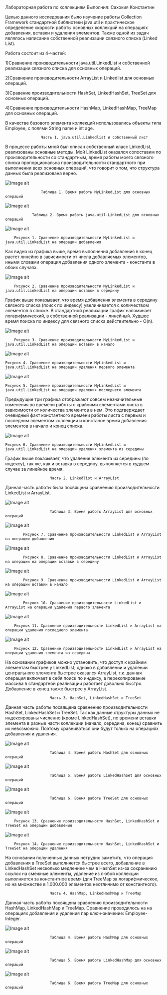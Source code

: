 Лабораторная работа по коллекциям
Выполнил: Сахокия Константин

Целью данного исследования было изучение работы Collection Framework
стандартной библиотеки java.util и практическое определение 
скорости работы основных коллекций на операциях добавления,
вставки и удаления элементов. Также одной из задач являлось
написание собственной реализации связного списка (Linked List).

Работа состоит из 4-частей:

1)Сравнение производительности java.util.LinkedList и собственной
реализации связного списка для основных операций.

2)Сравнение производительности ArrayList и Linkedlist для
основных операций.

3)Сравение производительности HashSet, LinkedHashSet, TreeSet
для основных операций.

4)Сравнение производительности HashMap, LinkedHashMap, TreeMap
для основных операций. 

В качестве базового элемента коллекций использовались объекты типа Employee, с полями String name и int age.

					Часть 1. java.util.Linkedlist и собственный лист

В процессе работы мной был описан собственный класс LinkedList, реализованы
основные методы. Мой LinkedList оказался сопоставим по производительности со стандартным,
время работы моего связного списка пропорциональна производительности стандартного при выполнении 
всех основных операций, что говорит о том, что структура данных была реализована верно.

![Image alt](https://github.com/black20lion/Images/blob/main/MyLinkListTable.png)

					Таблица 1. Время работы MyLinkedList для основных операций
					
![Image alt](https://github.com/black20lion/Images/blob/main/LinkListTable.png)

				Таблица 2. Время работы java.util.LinkedList для основных операций
				
![Image alt](https://github.com/black20lion/Images/blob/main/FirstGraph.png)
				
		Рисунок 1. Сравнение производительности MyLinkedList и java.util.LinkedList на операции добавления
Как видно из графика выше, время выполнения добавления в конец растет линейно в зависимости от числа добавляемых элементов, иными словами операция добавления одного элемента - константа в обоих случаях.

![Image alt](https://github.com/black20lion/Images/blob/main/Graph2.png)

		Рисунок 2. Сравнение производительности MyLinkedList и java.util.LinkedList на операции вставки в середину
График выше показывает, что время добавления элемента в середину связного списка (поиск по индексу) увеличивается с количеством элементов в списке. В стандартной реализации график напоминает логарифмический, в собственной реализации - линейный. Худшее время поиска по индексу для связного списка действительно - O(n).

![Image alt](https://github.com/black20lion/Images/blob/main/Graph3.png)

		Рисунок 3. Сравнение производительности MyLinkedList и java.util.LinkedList на операции вставки в начало
		
![Image alt](https://github.com/black20lion/Images/blob/main/Graph4.png)

	Рисунок 4. Сравнение производительности MyLinkedList и java.util.LinkedList на операции удаления первого элемента
		
![Image alt](https://github.com/black20lion/Images/blob/main/Graph5.png)

	Рисунок 5. Сравнение производительности MyLinkedList и java.util.LinkedList на операции удаления последнего элемента
Предыдущие три графика отображают совсем незначительные изменения во времени работы с крайними элементами листа в зависимости от количества элементов в нем. Это подтверждает очевидный факт константного времени работы листа с первым и последним элементом коллекции и констаное время добавления элементов в начало и конец списка.

![Image alt](https://github.com/black20lion/Images/blob/main/Graph6.png)

	Рисунок 6. Сравнение производительности MyLinkedList и java.util.LinkedList на операции удаления элемента из середины
График выше показывает, что удаление элемента из середины (по индексу), так же, как и вставка в середину, выполняется в худшем случае за линейное время.

						Часть 2. Linkedlist и ArrayList
Данная часть работы была посвящена сравнению производительности LinkedList и ArrayList.

![Image alt](https://github.com/black20lion/Images/blob/main/Table3.png)

						Таблица 3. Время работы ArrayList для основных операций
![Image alt](https://github.com/black20lion/Images/blob/main/ArrayGraph1.png)

			Рисунок 7. Сравнение производительности LinkedList и ArrayList на операции добавления
	
![Image alt](https://github.com/black20lion/Images/blob/main/ArrayGraph2.png)

			Рисунок 8. Сравнение производительности LinkedList и ArrayList на операции на операции вставки в середину
	
![Image alt](https://github.com/black20lion/Images/blob/main/ArrayGraph3.png)
	
			Рисунок 9. Сравнение производительности LinkedList и ArrayList на операции вставки в начало
	
![Image alt](https://github.com/black20lion/Images/blob/main/ArrayGraph4.png)

			Рисунок 10. Сравнение производительности LinkedList и ArrayList на операции удаления первого элемента
	
![Image alt](https://github.com/black20lion/Images/blob/main/ArrayGraph5.png)

		Рисунок 11. Сравнение производительности LinkedList и ArrayList на операции удаления последнего элемента
	
![Image alt](https://github.com/black20lion/Images/blob/main/ArrayGraph6.png)

		Рисунок 12. Сравнение производительности LinkedList и ArrayList на операции удаления элемента из середины
На основании графиков можно установить, что доступ к крайним элементам быстрее у LinkedList, однако в добавлении и удалении центрального элемента быстрее оказался ArrayList, т.к. данная операция включает в себя поиск по индексу, а перекопирование массива в стандартной реализации работает довольно быстро. Добавление в конец также быстрее у ArrayList.

						Часть 3. HashSet, LinkedHashSet и TreeSet
							
Данная часть работы посвящена сравнению производительности HashSet, LinkedHashSet и TreeSet. Так как данные структуры данных не индексированы численно (кроме LinkedHashSet), по времени вставки элемента в разные части коллекции (начало, середина, конец) сравнить их невозможно. Поэтому сравниваться они будут только на операциях добавления и удаления.

![Image alt](https://github.com/black20lion/Images/blob/main/HashSetTable.png)

						Таблица 4. Время работы HashSet для основных операций
![Image alt](https://github.com/black20lion/Images/blob/main/LinkedHashSetTable.png)

						Таблица 5. Время работы LinkedHashSet для основных операций
![Image alt](https://github.com/black20lion/Images/blob/main/TreeSetTable.png)

						Таблица 6. Время работы TreeSet для основных операций
						
![Image alt](https://github.com/black20lion/Images/blob/main/Graph10.png)

		Рисунок 13. Сравнение производительности HashSet, LinkedHashSet и TreeSet на операции добавления
			
![Image alt](https://github.com/black20lion/Images/blob/main/Graph11.png)

		Рисунок 14. Сравнение производительности HashSet, LinkedHashSet и TreeSet на операции удаления
		
На основании полученных данных нетрудно заметить, что операция добавления в TreeSet выполняется быстрее всего, добавление в LinkedHashSet несколько медленнее чем в HashSet из-за сохранению ссылок на смежные элементы, удаление из любой коллекции выполняется за константное время (для TreeMap за логарифмическое, но на множестве в 1.000.000 элементов неотличимо от константного).

						Часть 4. HashMap, LinkedHashMap и TreeMap
					
Данная часть работы посвящена сравнению производительности HashMap, LinkedHashMap и TreeMap. Сравнение проводилось на на операциях добавления и удаления пар ключ-значение: Employee-Integer.

![Image alt](https://github.com/black20lion/Images/blob/main/Table10.png)

						Таблица 4. Время работы HashMap для основных операций

![Image alt](https://github.com/black20lion/Images/blob/main/Table11.png)

						Таблица 5. Время работы LinkedHashMap для основных операций

![Image alt](https://github.com/black20lion/Images/blob/main/Table12.png)

						Таблица 6. Время работы TreeMap для основных операций



